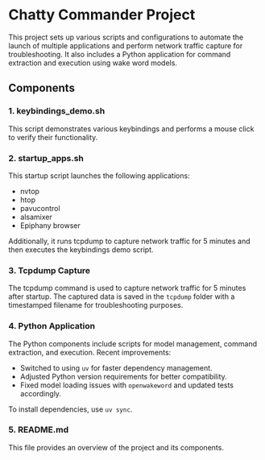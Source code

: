 # Chatty Commander Project

This project sets up various scripts and configurations to automate the launch of multiple applications and perform network traffic capture for troubleshooting. It also includes a Python application for command extraction and execution using wake word models.

## Components

### 1. keybindings_demo.sh
This script demonstrates various keybindings and performs a mouse click to verify their functionality.

### 2. startup_apps.sh
This startup script launches the following applications:
- nvtop
- htop
- pavucontrol
- alsamixer
- Epiphany browser

Additionally, it runs tcpdump to capture network traffic for 5 minutes and then executes the keybindings demo script.

### 3. Tcpdump Capture
The tcpdump command is used to capture network traffic for 5 minutes after startup. The captured data is saved in the `tcpdump` folder with a timestamped filename for troubleshooting purposes.

### 4. Python Application
The Python components include scripts for model management, command extraction, and execution. Recent improvements:
- Switched to using `uv` for faster dependency management.
- Adjusted Python version requirements for better compatibility.
- Fixed model loading issues with `openwakeword` and updated tests accordingly.

To install dependencies, use `uv sync`.

### 5. README.md
This file provides an overview of the project and its components.

